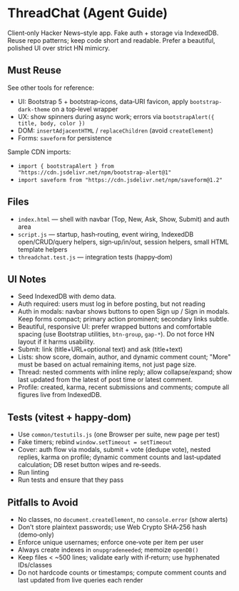 # ThreadChat (Agent Guide)

Client‑only Hacker News–style app. Fake auth + storage via IndexedDB. Reuse repo patterns; keep code short and readable. Prefer a beautiful, polished UI over strict HN mimicry.

## Must Reuse

See other tools for reference:

- UI: Bootstrap 5 + bootstrap‑icons, data‑URI favicon, apply `bootstrap-dark-theme` on a top‑level wrapper
- UX: show spinners during async work; errors via `bootstrapAlert({ title, body, color })`
- DOM: `insertAdjacentHTML` / `replaceChildren` (avoid `createElement`)
- Forms: `saveform` for persistence

Sample CDN imports:

- `import { bootstrapAlert } from "https://cdn.jsdelivr.net/npm/bootstrap-alert@1"`
- `import saveform from "https://cdn.jsdelivr.net/npm/saveform@1.2"`

## Files

- `index.html` — shell with navbar (Top, New, Ask, Show, Submit) and auth area
- `script.js` — startup, hash‑routing, event wiring, IndexedDB open/CRUD/query helpers, sign‑up/in/out, session helpers, small HTML template helpers
- `threadchat.test.js` — integration tests (happy‑dom)

## UI Notes

- Seed IndexedDB with demo data.
- Auth required: users must log in before posting, but not reading
- Auth in modals: navbar shows buttons to open Sign up / Sign in modals. Keep forms compact; primary action prominent; secondary links subtle.
- Beautiful, responsive UI: prefer wrapped buttons and comfortable spacing (use Bootstrap utilities, `btn-group`, `gap-*`). Do not force HN layout if it harms usability.
- Submit: link (title+URL+optional text) and ask (title+text)
- Lists: show score, domain, author, and dynamic comment count; "More" must be based on actual remaining items, not just page size.
- Thread: nested comments with inline reply; allow collapse/expand; show last updated from the latest of post time or latest comment.
- Profile: created, karma, recent submissions and comments; compute all figures live from IndexedDB.

## Tests (vitest + happy‑dom)

- Use `common/testutils.js` (one Browser per suite, new page per test)
- Fake timers; rebind `window.setTimeout = setTimeout`
- Cover: auth flow via modals, submit + vote (dedupe vote), nested replies, karma on profile; dynamic comment counts and last‑updated calculation; DB reset button wipes and re‑seeds.
- Run linting
- Run tests and ensure that they pass

## Pitfalls to Avoid

- No classes, no `document.createElement`, no `console.error` (show alerts)
- Don’t store plaintext passwords; use Web Crypto SHA‑256 hash (demo‑only)
- Enforce unique usernames; enforce one‑vote per item per user
- Always create indexes in `onupgradeneeded`; memoize `openDB()`
- Keep files < ~500 lines; validate early with if‑return; use hyphenated IDs/classes
- Do not hardcode counts or timestamps; compute comment counts and last updated from live queries each render

